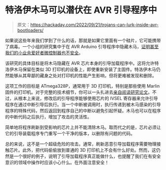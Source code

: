 # 特洛伊木马可以潜伏在 AVR 引导程序中

> 原文：<https://hackaday.com/2022/09/21/trojans-can-lurk-inside-avr-bootloaders/>

如果说这些年来我们学到了什么的话，那就是如果它里面有一个硅片，它可能携带了病毒。一个小组的研究集中于在 AVR Arduino 引导程序中隐藏木马，[证明甚至我们的小业余爱好者微控制器也不安全](https://01001000.xyz/2021-04-21-Hiding-a-Trojan-in-an-AVR-Arduino-Bootloader/)。

该研究的具体目标是将木马隐藏在 AVR 芯片本身的引导加载程序中。这将允许特洛伊木马保留在类似 3D 打印机的设备上，即使重新安装了主固件。特洛伊木马仍然能够从其卑鄙的藏身之处对打印机的性能产生影响，但将更难被发现和删除。

这项工作的目标是 ATmega328P，通常用于 3D 打印机，特别是那些使用 Marlin 固件的打印机。对于完整的技术细节，你可以一头扎进去[亲自阅读研究论文](https://arxiv.org/abs/2104.09562)。不过，从根本上来说，修改后的引导程序能够使用芯片的 IVSEL 寄存器来允许引导程序在通过中断引导后执行。当一个中断被调用时，执行传递到被木马感染的引导程序的特殊代码，然后返回到程序自己的中断以避免引起怀疑。木马也可以在程序的中断代码之后执行，增加了攻击的灵活性。

简单地将程序刷新到受影响的芯片上并不能清除木马。取而代之的是，芯片必须让它的引导装载程序专门重写一个干净的版本，以删除有问题的代码。

总的来说，这不是一个超级危险的攻击。通常，刷新恶意引导加载程序需要物理接触芯片。此外，把代码偷偷放到普通的 3D 打印机上不会有什么好处。然而，这仍然是一个很好的例子，说明了引导加载程序真正能做什么，也提醒了我们在有安全意识的领域中操作时应该小心什么。在外面注意安全！